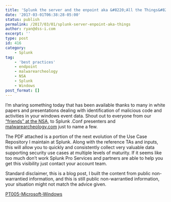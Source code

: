 ```yaml
---
title: 'Splunk the server and the enpoint aka &#8220;All the Things&#8221;'
date: '2017-03-01T06:38:28-05:00'
status: publish
permalink: /2017/03/01/splunk-server-enpoint-aka-things
author: ryan@dss-i.com
excerpt: ''
type: post
id: 416
category:
    - Splunk
tag:
    - 'best practices'
    - endpoint
    - malwarearcheology
    - NSA
    - Splunk
    - Windows
post_format: []
---
```

I’m sharing something today that has been available thanks to many in white papers and presentations dealing with identification of malicious code and activities in your windows event data. Shout out to everyone from our [“friends” at the NSA,](https://www.iad.gov/iad/library/reports/spotting-the-adversary-with-windows-event-log-monitoring.cfm) to Splunk .Conf presenters and [malwarearcheology.com](https://www.malwarearchaeology.com) just to name a few.

The PDF attached is a portion of the next evolution of the Use Case Repository I maintain at Splunk. Along with the reference TAs and inputs, this will allow you to quickly and consistently collect very valuable data supporting security use cases at multiple levels of maturity. If it seems like too much don’t work Splunk Pro Services and partners are able to help you get this visibility just contact your account team.

Standard disclaimer, this is a blog post, I built the content from public non-warrantied information, and this is still public non-warrantied information, your situation might not match the advice given.

[PT005-Microsoft-Windows](http://www.rfaircloth.com/wp-content/uploads/2017/03/PT005-Microsoft-Windows.pdf)